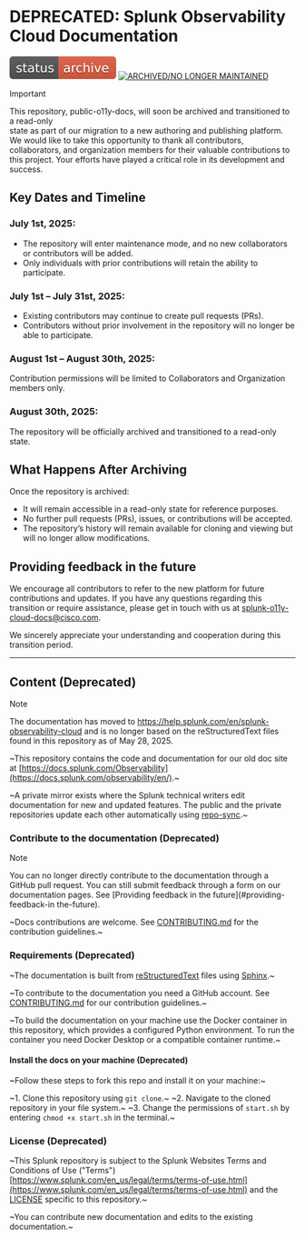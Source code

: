 # DEPRECATED: Splunk Observability Cloud Documentation

[![status: archive](https://github.com/GIScience/badges/raw/master/status/archive.svg)](https://github.com/GIScience/badges#archive)
[![ARCHIVED/NO LONGER MAINTAINED](http://unmaintained.tech/badge.svg)](http://unmaintained.tech/)

> [!IMPORTANT]
> This repository, public-o11y-docs, will soon be archived and transitioned to a read-only  
> state as part of our migration to a new authoring and publishing platform. We would 
> like to take this opportunity to thank all contributors, collaborators, and organization 
> members for their valuable contributions to this project. Your efforts have played 
> a critical role in its development and success.

## Key Dates and Timeline

### July 1st, 2025:

* The repository will enter maintenance mode, and no new collaborators or contributors will be added.
* Only individuals with prior contributions will retain the ability to participate.

### July 1st – July 31st, 2025:

* Existing contributors may continue to create pull requests (PRs).
* Contributors without prior involvement in the repository will no longer be able to participate.

### August 1st – August 30th, 2025:

Contribution permissions will be limited to Collaborators and Organization members only.

### August 30th, 2025:

The repository will be officially archived and transitioned to a read-only state.

## What Happens After Archiving

Once the repository is archived:

* It will remain accessible in a read-only state for reference purposes.
* No further pull requests (PRs), issues, or contributions will be accepted.
* The repository’s history will remain available for cloning and viewing but will no longer allow modifications.

## Providing feedback in the future

We encourage all contributors to refer to the new platform for future contributions and updates. If you have any questions regarding this transition or require assistance, please get in touch with us at splunk-o11y-cloud-docs@cisco.com.

We sincerely appreciate your understanding and cooperation during this transition period.

---

## Content (Deprecated)

> [!NOTE]
> The documentation has moved to https://help.splunk.com/en/splunk-observability-cloud and is no longer based on the reStructuredText files found in this repository as of May 28, 2025.

~This repository contains the code and documentation for our old doc site at [https://docs.splunk.com/Observability](https://docs.splunk.com/observability/en/).~ 

~A private mirror exists where the Splunk technical writers edit documentation for new and updated features. The public and the private repositories update each other automatically using [repo-sync](https://github.com/repo-sync/repo-sync).~


### Contribute to the documentation (Deprecated)

> [!NOTE]
> You can no longer directly contribute to the documentation through a GitHub pull request. You can still submit feedback through a form on our documentation pages. See [Providing feedback in the future](#providing-feedback-in the-future).

~Docs contributions are welcome. See [CONTRIBUTING.md](CONTRIBUTING.md) for the contribution guidelines.~


### Requirements (Deprecated)

~The documentation is built from [reStructuredText](https://docutils.sourceforge.io/rst.html) files using [Sphinx](https://www.sphinx-doc.org/en/master/).~

~To contribute to the documentation you need a GitHub account. See [CONTRIBUTING.md](CONTRIBUTING.md) for our contribution guidelines.~

~To build the documentation on your machine use the Docker container in this repository, which provides a configured Python environment. To run the container you need Docker Desktop or a compatible container runtime.~

#### Install the docs on your machine (Deprecated)

~Follow these steps to fork this repo and install it on your machine:~

~1. Clone this repository using `git clone`.~
~2. Navigate to the cloned repository in your file system.~
~3. Change the permissions of `start.sh` by entering `chmod +x start.sh` in the terminal.~

### License (Deprecated)

~This Splunk repository is subject to the Splunk Websites Terms and Conditions of Use ("Terms")
[https://www.splunk.com/en_us/legal/terms/terms-of-use.html](https://www.splunk.com/en_us/legal/terms/terms-of-use.html) 
and the [LICENSE](LICENSE) specific to this repository.~

~You can contribute new documentation and edits to the existing documentation.~
